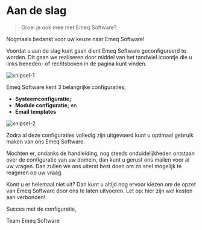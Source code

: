 # Aan de slag

> Groei je ook mee met Emeq Software?
>

Nogmaals bedankt voor uw keuze naar Emeq Software!

Voordat u aan de slag kunt gaan dient Emeq Software geconfigureerd te worden. Dit gaan we realiseren door middel van het tandwiel icoontje die u links beneden- of rechtsboven in de pagina kunt vinden.

![knipsel-1](https://user-images.githubusercontent.com/95087870/147405120-52371e34-865b-404d-bb0e-f4a390f93510.png)

Emeq Software kent 3 belangrijke configuraties;

-	**Systeemconfiguratie;**
-	**Module configuratie;** en
-	**Email templates**

![knipsel-2](https://user-images.githubusercontent.com/95087870/147405037-7c006b96-a3f1-469c-acea-c9b71d7b2269.png)

Zodra al deze configuraties volledig zijn uitgevoerd kunt u optimaal gebruik maken van ons Emeq Software.

Mochten er, ondanks de handleiding, nog steeds onduidelijkheden ontstaan over de configuratie van uw domein, dan kunt u gerust ons mailen voor al uw vragen. Dan zullen we ons uiterst best doen om zo snel mogelijk te reageren op uw vraag.

Komt u er helemaal niet uit? Dan kunt u altijd nog ervoor kiezen om de opzet van Emeq Software door ons te laten uitvoeren. Let op: hier zijn wel kosten aan verbonden!

Succes met de configuratie,


Team Emeq Software
